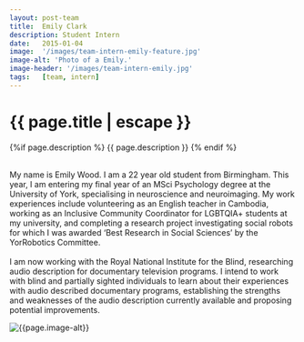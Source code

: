 ```yaml
---
layout: post-team
title:  Emily Clark
description: Student Intern
date:   2015-01-04
image:  '/images/team-intern-emily-feature.jpg'
image-alt: 'Photo of a Emily.'
image-header: '/images/team-intern-emily.jpg'
tags:   [team, intern]
---
```

<!-- begin hero -->
  <div class="container">
    <div class="row">
      <div class="col col-12">
        <div class="hero2__inner">
          <div class="hero2__left">
            <h1 class="post__title">{{ page.title | escape }}</h1>
          {%if page.description %}
            {{ page.description }}
          {% endif %}
          <br><br>
          <p>My name is Emily Wood. I am a 22 year old student from Birmingham. This year, I am entering my final year of an MSci Psychology degree at the University of York, specialising in neuroscience and neuroimaging. My work experiences include volunteering as an English teacher in Cambodia, working as an Inclusive Community Coordinator for LGBTQIA+ students at my university, and completing a research project investigating social robots for which I was awarded ‘Best Research in Social Sciences’ by the YorRobotics Committee.
          <br><br>
          I am now working with the Royal National Institute for the Blind, researching audio description for documentary television programs. I intend to work with blind and partially sighted individuals to learn about their experiences with audio described documentary programs, establishing the strengths and weaknesses of the audio description currently available and proposing potential improvements.
          </p>
           </div>
          <div class="hero2__right">
              <img class="lazy" data-src="{{page.image-header}}" alt="{{page.image-alt}}">
        </div>
      </div>
    </div>
  </div>
